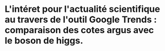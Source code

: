 # L'intéret pour l'actualité scientifique au travers de l'outil Google Trends : comparaison des cotes argus avec le boson de higgs.